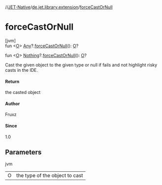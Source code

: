 //[JET-Native](../../index.md)/[de.jet.library.extension](index.md)/[forceCastOrNull](force-cast-or-null.md)

# forceCastOrNull

[jvm]\
fun &lt;[O](force-cast-or-null.md)&gt; [Any](https://kotlinlang.org/api/latest/jvm/stdlib/kotlin/-any/index.html)?.[forceCastOrNull](force-cast-or-null.md)(): [O](force-cast-or-null.md)?

fun &lt;[O](force-cast-or-null.md)&gt; [Nothing](https://kotlinlang.org/api/latest/jvm/stdlib/kotlin/-nothing/index.html)?.[forceCastOrNull](force-cast-or-null.md)(): [O](force-cast-or-null.md)?

Cast the given object to the given type or null if fails and not highlight risky casts in the IDE.

#### Return

the casted object

#### Author

Fruxz

#### Since

1.0

## Parameters

jvm

| | |
|---|---|
| O | the type of the object to cast |

